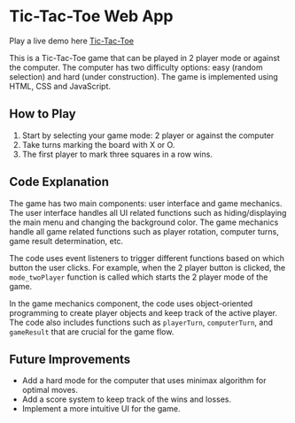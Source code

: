 # Tic-Tac-Toe Web App

Play a live demo here [Tic-Tac-Toe](https://drew-schmidt.github.io/TicTacToe/)

This is a Tic-Tac-Toe game that can be played in 2 player mode or against the computer. The computer has two difficulty options: easy (random selection) and hard (under construction). The game is implemented using HTML, CSS and JavaScript.

## How to Play
1. Start by selecting your game mode: 2 player or against the computer
2. Take turns marking the board with X or O.
3. The first player to mark three squares in a row wins.

## Code Explanation
The game has two main components: user interface and game mechanics. The user interface handles all UI related functions such as hiding/displaying the main menu and changing the background color. The game mechanics handle all game related functions such as player rotation, computer turns, game result determination, etc.

The code uses event listeners to trigger different functions based on which button the user clicks. For example, when the 2 player button is clicked, the `mode_twoPlayer` function is called which starts the 2 player mode of the game.

In the game mechanics component, the code uses object-oriented programming to create player objects and keep track of the active player. The code also includes functions such as `playerTurn`, `computerTurn`, and `gameResult` that are crucial for the game flow.

## Future Improvements
- Add a hard mode for the computer that uses minimax algorithm for optimal moves.
- Add a score system to keep track of the wins and losses.
- Implement a more intuitive UI for the game.




